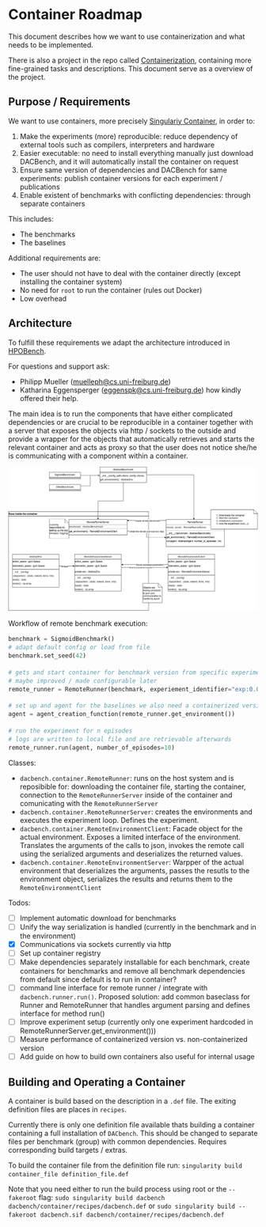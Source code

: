 # Container Roadmap

This document describes how we want to use containerization and what needs to be implemented.

There is also a project in the repo called [Containerization](https://github.com/automl/DACBench/projects/2), 
containing more fine-grained tasks and descriptions. This document serve as a overview of the project. 

## Purpose / Requirements
We want to use containers, more precisely [Singulariy Container](https://singularity.hpcng.org/), in order to:

1. Make the experiments (more) reproducible: reduce dependency of external tools such as compilers, interpreters and hardware
2. Easier executable: no need to install everything manually just download DACBench, and it will automatically install the container on request
3. Ensure same version of dependencies  and DACBench for same experiments: publish container versions for each experiment / publications 
4. Enable existent of benchmarks with conflicting dependencies: through separate containers

This includes:

* The benchmarks 
* The baselines

Additional requirements are: 
* The user should not have to deal with the container directly (except installing the container system)
* No need for `root` to run the container (rules out Docker)
* Low overhead

## Architecture
To fulfill these requirements we adapt the architecture introduced in [HPOBench](https://github.com/automl/HPOBench). 

For questions and support ask: 
* Philipp Mueller (muelleph@cs.uni-freiburg.de)
* Katharina Eggensperger (eggenspk@cs.uni-freiburg.de)
how kindly offered their help.

The main idea is to run the components that have either complicated dependencies or are crucial to be reproducible in a container together with a server that exposes the objects via http / sockets to the outside and provide a wrapper for the objects that automatically retrieves and starts the relevant container and acts as proxy so that the user does not notice she/he is communicating with a component within a container.

![architecture overview](architecture.png)

 Workflow of remote benchmark execution:
```python
benchmark = SigmoidBenchmark()
# adapt default config or load from file
benchmark.set_seed(42) 

# gets and start container for benchmark version from specific experiment / this also defines what is logged, which wrappers are used 
# maybe improved / made configurable later
remote_runner = RemoteRunner(benchmark, experiement_identifier="exp:0.01")

# set up and agent for the baselines we also need a containerized version (todo)
agent = agent_creation_function(remote_runner.get_environment())

# run the experiment for n episodes
# logs are written to local file and are retrievable afterwards
remote_runner.run(agent, number_of_episodes=10)
```

Classes:
* `dacbench.container.RemoteRunner`: runs on the host system and is reposibible for: downloading the container file, starting the container, connection to the `RemoteRunnerServer` inside of the container and comunicating with the `RemoteRunnerServer` 
* `dacbench.container.RemoteRunnerServer`: creates the environments and executes the experiment loop. Defines the experiment. 
* `dacbench.container.RemoteEnvironmentClient`: Facade object for the actual environment. Exposes a limited interface of the environment. Translates the arguments of the calls to json, invokes the remote call using the serialized arguments and deserializes the returned values. 
* `dacbench.container.RemoteEnvironmentServer`: Warpper of the actual environment that deserializes the arguments, passes the resutls to the environment object, serializes the results and returns them to the  `RemoteEnvironmentClient` 

Todos:
* [ ] Implement automatic download for benchmarks
* [ ] Unify the way serialization is handled (currently in the benchmark and in the environment)
* [x] Communications via sockets currently via http
* [ ] Set up container registry
* [ ] Make dependencies separately installable for each benchmark, create containers for benchmarks and remove all benchmark dependencies from default
  since default is to run in container? 
* [ ] command line interface for remote runner / integrate with `dacbench.runner.run()`. Proposed solution: add common
  baseclass for Runner and RemoteRunner that handles argument parsing and defines interface for method run()
* [ ] Improve experiment setup (currently only one experiment hardcoded in RemoteRunnerServer.get_environment()))
* [ ] Measure performance of containerized version vs. non-containerized version
* [ ] Add guide on how to build own containers also useful for internal usage

## Building and Operating a Container

A container is build based on the description in a `.def` file. The exiting definition files are places in `recipes`.

Currently there is only one definition file available thats building a container containing a full installation
of `DACbench`. This should be changed to separate files per benchmark (group) with common dependencies. Requires
corresponding build targets / extras.

To build the container file from the definition file run:
`singularity build container_file definition_file.def`

Note that you need either to run the build process using root or the `--fakeroot` flag:
`sudo singularity build dacbench dacbench/container/recipes/dacbench.def`
or
`sudo singularity build --fakeroot dacbench.sif dacbench/container/recipes/dacbench.def`
